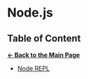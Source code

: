 # Node.js

## Table of Content

[**&larr; Back to the Main Page**](./../README.md)

<div></div>

- [Node REPL](./1-node.md)
